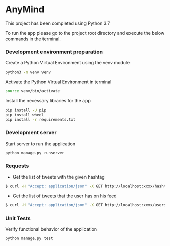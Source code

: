 # AnyMind
This project has been completed using Python 3.7

To run the app please go to the project root directory and execute the below commands in the terminal.

### Development environment preparation

Create a Python Virtual Environment using the venv module
```bash
python3 -m venv venv
```

Activate the Python Virtual Environment in terminal
```bash
source venv/bin/activate
```

Install the necessary libraries for the app
```bash
pip install -U pip
pip install wheel
pip install -r requirements.txt
```

### Development server
Start server to run the application
```bash
python manage.py runserver
```

### Requests
- Get the list of tweets with the given hashtag
```bash
$ curl -H "Accept: application/json" -X GET http://localhost:xxxx/hashtags/Python?limit=40
```

- Get the list of tweets that the user has on his feed
```bash
$ curl -H "Accept: application/json" -X GET http://localhost:xxxx/users/twitter?limit=20
```

### Unit Tests
Verify functional behavior of the application
```bash
python manage.py test
```
